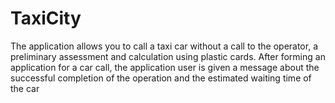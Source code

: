 # TaxiCity
The application allows you to call a taxi car without a call to the operator, a preliminary assessment and calculation using plastic cards. After forming an application for a car call, the application user is given a message about the successful completion of the operation and the estimated waiting time of the car
